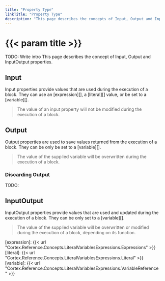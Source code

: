 ```yaml
---
title: "Property Type"
linkTitle: "Property Type"
description: "This page describes the concepts of Input, Output and InputOutput properties."
---
```


# {{< param title >}}

TODO: Write intro
This page describes the concept of Input, Output and InputOutput properties.

## Input

Input properties provide values that are used during the execution of a block. They can use an [expression][], a [literal][] value, or be set to a [variable][].

>The value of an input property will not be modified during the execution of a block.

## Output

Output properties are used to save values returned from the execution of a block. They can be only be set to a [variable][].
>The value of the supplied variable will be overwritten during the execution of a block.

### Discarding Output

TODO:

## InputOutput

InputOutput properties provide values that are used and updated during the execution of a block. They can be only set to a [variable][].
>The value of the supplied variable will be overwritten or modified during the execution of a block, depending on its function.

[expression]: {{< url "Cortex.Reference.Concepts.LiteralVariablesExpressions.Expressions" >}}
[literal]: {{< url "Cortex.Reference.Concepts.LiteralVariablesExpressions.Literal" >}}
[variable]: {{< url "Cortex.Reference.Concepts.LiteralVariablesExpressions.VariableReference" >}}
